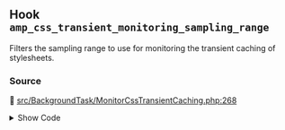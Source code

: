 ## Hook `amp_css_transient_monitoring_sampling_range`


Filters the sampling range to use for monitoring the transient caching of stylesheets.

### Source

:link: [src/BackgroundTask/MonitorCssTransientCaching.php:268](../../src/BackgroundTask/MonitorCssTransientCaching.php#L268)

<details>
<summary>Show Code</summary>

```php
$sampling_range = (int) apply_filters( 'amp_css_transient_monitoring_sampling_range', self::DEFAULT_SAMPLING_RANGE );
```

</details>
